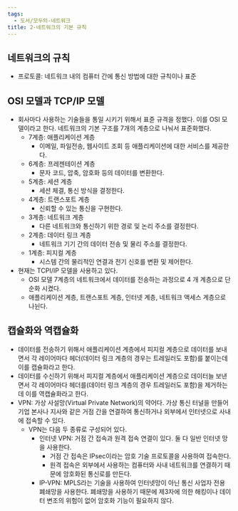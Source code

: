 ```yaml
---
tags:
  - 도서/모두의-네트워크
title: 2-네트워크의 기본 규칙
---
```

## 네트워크의 규칙

- 프로토콜: 네트워크 내의 컴퓨터 간에 통신 방법에 대한 규칙이나 표준

## OSI 모델과 TCP/IP 모델

- 회사마다 사용하는 기술들을 통일 시키기 위해서 표쥰 규격을 정했다. 이를 OSI 모델이라고 한다. 네트워크의 기본 구조를 7개의 계층으로 나눠서 표준화했다.
    - 7계층: 애플리케이션 계층
        - 이메일, 파일전송, 웹사이트 조회 등 애플리케이션에 대한 서비스를 제공한다.
    - 6계층: 프레젠테이션 계층
        - 문자 코드, 압축, 암호화 등의 데이터를 변환한다.
    - 5계층: 세션 계층
        - 세션 체결, 통신 방식을 결정한다.
    - 4계층: 트랜스포트 계층
        - 신뢰할 수 있는 통신을 구현한다.
    - 3계층: 네트워크 계층
        - 다른 네트워크와 통신하기 위한 경로 및 논리 주소를 결정한다.
    - 2계층: 데이터 링크 계층
        - 네트워크 기기 간의 데이터 전송 및 물리 주소를 결정한다.
    - 1계층: 피지컬 계층
        - 시스템 간의 물리적인 연결과 전기 신호를 변환 및 제어한다.
- 현재는 TCPI/IP 모델을 사용하고 있다.
    - OSI 모델 7계층의 네트워크에서 데이터를 전송하는 과정으로 4 개 계층으로 단순화 시켰다.
    - 애플리케이션 계층, 트랜스포트 계층, 인터넷 계층, 네트워크 액세스 계층으로 나뉜다.

## 캡슐화와 역캡슐화

- 데이터를 전송하기 위해서 애플리케이션 계층에서 피지컬 계층으로 데이터를 보내면서 각 레이어마다 헤더(데이터 링크 계층의 경우는 트레일러도 포함)를 붙이는데 이를 캡슐화라고 한다.
- 데이터를 수신하기 위해서 피지컬 계층에서 애플리케이션 계층으로 데이터늘 보낸면서 각 레이어마다 헤더를(데이터 링크 계층의 경우 트레일러도 포함)을 제거하는데 이를 역캡슐화라고 한다.
- VPN: 가상 사설망(Virtual Private Network)의 약어다. 가상 통신 터널을 만들어 기업 본사나 지사와 같은 거점 간을 연결하여 통신하거나 외부에서 인터넷으로 사내에 접속할 수 있다.
    - VPN는 다음 두 종류로 구성되어 있다.
        - 인터넷 VPN: 거점 간 접속과 원격 접속 연결이 있다. 둘 다 일반 인터넷 망을 사용한다.
            - 거점 간 접속은 IPsec이라는 암호 기술 프로토콜을 사용하여 접속한다.
            - 원격 접속은 외부에서 사용하는 컴퓨터와 사내 네트워크를 연결하기 때문에 암호화된 통신로를 만든다.
        - IP-VPN: MPLS라는 기술을 사용하여 인터넷망이 아닌 통신 사업자 전용 폐쇄망을 사용한다. 폐쇄망을 사용하기 때문에 제3자에 의한 해킹이나 데이터 변조의 위험이 없어 암호화 기능이 필요하지 않다.
